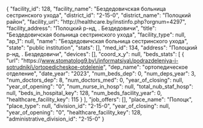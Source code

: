 {
    "facility_id": 128,
    "facility_name": "Бездедовичская больница сестринского ухода",
    "district_id": "2-15-0",
    "district_name": "Полоцкий район",
    "facility_url": "http:\/\/healthcare.by\/instinfo.php?orgnum=4297",
    "facility_address": "Полоцкий р-нд, . Бездедовичи",
    "title": "Бездедовичская больница сестринского ухода",
    "facility_type": null,
    "ap_1": null,
    "name": "Бездедовичская больница сестринского ухода",
    "state": "public institution",
    "stats": [],
    "med_id": 134,
    "address": "Полоцкий р-нд, . Бездедовичи",
    "devices": [],
    "coord_x_y": null,
    "beds_stats": [
        {
            "url": "https:\/\/www.stomatolog9.by\/informatsiya\/podrazdeleniya-i-sotrudniki\/ortopedicheskoe-otdelenie",
            "dep_name": "ортопедическое отделение",
            "date_year": "2023",
            "num_beds_dep": 0,
            "num_deps_year": 3,
            "num_doctors_dep": 8,
            "num_doctors_med": 0,
            "year_of_closing": null,
            "year_of_opening": "0",
            "num_nurse_in_hosp": null,
            "total_nub_staf_hosp": null,
            "beds_in_hospital_key": 128,
            "num_beds_facility_year": 0,
            "healthcare_facility_key": 115
        }
    ],
    "job_offers": [],
    "place_name": "Полоцк",
    "place_type": null,
    "division_id": "2-15-0",
    "year_of_closing": null,
    "year_of_opening": "0",
    "healthcare_facility_key": 128,
    "administrative_division_id": "2-15-0"
}